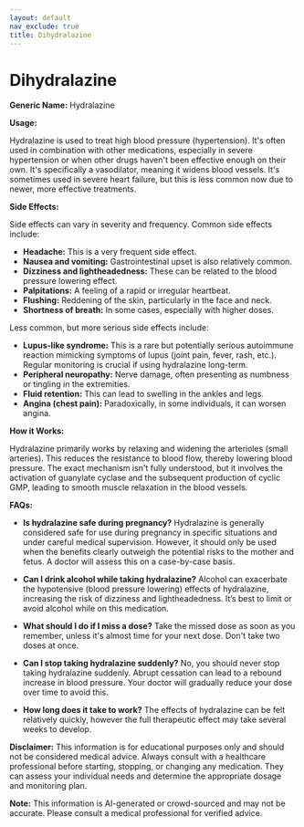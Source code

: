 ```yaml
---
layout: default
nav_exclude: true
title: Dihydralazine
---
```


# Dihydralazine

**Generic Name:** Hydralazine

**Usage:**

Hydralazine is used to treat high blood pressure (hypertension).  It's often used in combination with other medications, especially in severe hypertension or when other drugs haven't been effective enough on their own.  It's specifically a vasodilator, meaning it widens blood vessels.  It's sometimes used in severe heart failure, but this is less common now due to newer, more effective treatments.

**Side Effects:**

Side effects can vary in severity and frequency. Common side effects include:

* **Headache:** This is a very frequent side effect.
* **Nausea and vomiting:**  Gastrointestinal upset is also relatively common.
* **Dizziness and lightheadedness:**  These can be related to the blood pressure lowering effect.
* **Palpitations:**  A feeling of a rapid or irregular heartbeat.
* **Flushing:**  Reddening of the skin, particularly in the face and neck.
* **Shortness of breath:**  In some cases, especially with higher doses.


Less common, but more serious side effects include:

* **Lupus-like syndrome:** This is a rare but potentially serious autoimmune reaction mimicking symptoms of lupus (joint pain, fever, rash, etc.).  Regular monitoring is crucial if using hydralazine long-term.
* **Peripheral neuropathy:** Nerve damage, often presenting as numbness or tingling in the extremities.
* **Fluid retention:**  This can lead to swelling in the ankles and legs.
* **Angina (chest pain):**  Paradoxically, in some individuals, it can worsen angina.


**How it Works:**

Hydralazine primarily works by relaxing and widening the arterioles (small arteries).  This reduces the resistance to blood flow, thereby lowering blood pressure.  The exact mechanism isn't fully understood, but it involves the activation of guanylate cyclase and the subsequent production of cyclic GMP, leading to smooth muscle relaxation in the blood vessels.


**FAQs:**

* **Is hydralazine safe during pregnancy?**  Hydralazine is generally considered safe for use during pregnancy in specific situations and under careful medical supervision. However, it should only be used when the benefits clearly outweigh the potential risks to the mother and fetus. A doctor will assess this on a case-by-case basis.

* **Can I drink alcohol while taking hydralazine?**  Alcohol can exacerbate the hypotensive (blood pressure lowering) effects of hydralazine, increasing the risk of dizziness and lightheadedness.  It’s best to limit or avoid alcohol while on this medication.

* **What should I do if I miss a dose?**  Take the missed dose as soon as you remember, unless it's almost time for your next dose.  Don't take two doses at once.

* **Can I stop taking hydralazine suddenly?**  No, you should never stop taking hydralazine suddenly.  Abrupt cessation can lead to a rebound increase in blood pressure.  Your doctor will gradually reduce your dose over time to avoid this.

* **How long does it take to work?** The effects of hydralazine can be felt relatively quickly, however the full therapeutic effect may take several weeks to develop.

**Disclaimer:** This information is for educational purposes only and should not be considered medical advice.  Always consult with a healthcare professional before starting, stopping, or changing any medication.  They can assess your individual needs and determine the appropriate dosage and monitoring plan.


**Note:** This information is AI-generated or crowd-sourced and may not be accurate. Please consult a medical professional for verified advice.